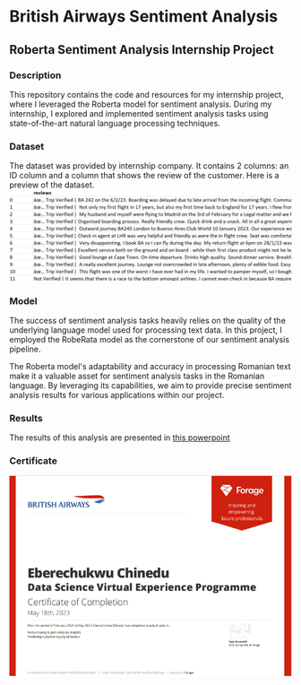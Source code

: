 # British Airways Sentiment Analysis

## Roberta Sentiment Analysis Internship Project
### Description
This repository contains the code and resources for my internship project, where I leveraged the Roberta model for sentiment analysis. During my internship, I explored and implemented sentiment analysis tasks using state-of-the-art natural language processing techniques.

### Dataset
The dataset was provided by internship company. It contains 2 columns: an ID column and a column that shows the review of the customer. Here is a preview of the dataset. ![Dataset preview](/data-preview.png)

### Model
The success of sentiment analysis tasks heavily relies on the quality of the underlying language model used for processing text data. In this project, I employed the RobeRata model as the cornerstone of our sentiment analysis pipeline. 

The Roberta model's adaptability and accuracy in processing Romanian text make it a valuable asset for sentiment analysis tasks in the Romanian language. By leveraging its capabilities, we aim to provide precise sentiment analysis results for various applications within our project.


### Results 
The results of this analysis are presented in [this powerpoint](</Roberta Sentiment Analysis.pptx>)

### Certificate
![Ceritificate of Completion](/British-airways-analysis-cert.png)
